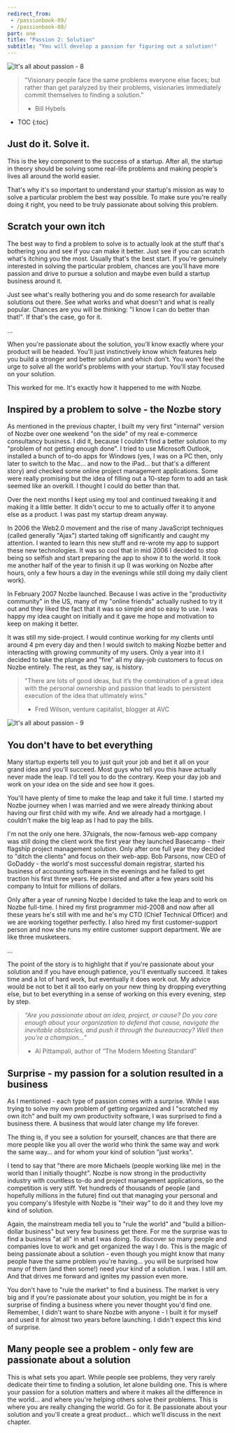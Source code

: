 ```yaml
---
redirect_from:
 - /passionbook-09/
 - /passionbook-08/
part: one
title: "Passion 2: Solution"
subtitle: "You will develop a passion for figuring out a solution!"
---
```


![It's all about passion - 8](/passionbook-08.jpg)

>"Visionary people face the same problems everyone else faces; but rather than get paralyzed by their problems, visionaries immediately commit themselves to finding a solution."
>- Bill Hybels

* TOC
{:toc}

## Just do it. Solve it.

This is the key component to the success of a startup. After all, the startup in theory should be solving some real-life problems and making people's lives all around the world easier.

That's why it's so important to understand your startup's mission as way to solve a particular problem the best way possible. To make sure you're really doing it right, you need to be truly passionate about solving this problem.

## Scratch your own itch

The best way to find a problem to solve is to actually look at the stuff that's bothering you and see if you can make it better. Just see if you can scratch what's itching you the most. Usually that's the best start. If you're genuinely interested in solving the particular problem, chances are you'll have more passion and drive to pursue a solution and maybe even build a startup business around it.

Just see what's really bothering you and do some research for available solutions out there. See what works and what doesn't and what is really popular. Chances are you will be thinking: "I know I can do better than that!". If that's the case, go for it.

...

When you're passionate about the solution, you'll know exactly where your product will be headed. You'll just instinctively know which features help you build a stronger and better solution and which don't. You won't feel the urge to solve all the world's problems with your startup. You'll stay focused on your solution.

This worked for me. It's exactly how it happened to me with Nozbe.

## Inspired by a problem to solve - the Nozbe story

As mentioned in the previous chapter, I built my very first "internal" version of Nozbe over one weekend "on the side" of my real e-commerce consultancy business. I did it, because I couldn't find a better solution to my "problem of not getting enough done". I tried to use Microsoft Outlook, installed a bunch of to-do apps for Windows (yes, I was on a PC then, only later to switch to the Mac... and now to the iPad... but that's a different story) and checked some online project management applications. Some were really promising but the idea of filling out a 10-step form to add an task seemed like an overkill. I thought I could do better than that.

Over the next months I kept using my tool and continued tweaking it and making it a little better. It didn't occur to me to actually offer it to anyone else as a product. I was past my startup dream anyway.

In 2006 the Web2.0 movement and the rise of many JavaScript techniques (called generally "Ajax") started taking off significantly and caught my attention. I wanted to learn this new stuff and re-wrote my app to support these new technologies. It was so cool that in mid 2006 I decided to stop being so selfish and start preparing the app to show it to the world. It took me another half of the year to finish it up (I was working on Nozbe after hours, only a few hours a day in the evenings while still doing my daily client work).

In February 2007 Nozbe launched. Because I was active in the "productivity community" in the US, many of my "online friends" actually rushed to try it out and they liked the fact that it was so simple and so easy to use. I was happy my idea caught on initially and it gave me hope and motivation to keep on making it better.

It was still my side-project. I would continue working for my clients until around 4 pm every day and then I would switch to making Nozbe better and interacting with growing community of my users. Only a year into it I decided to take the plunge and "fire" all my day-job customers to focus on Nozbe entirely. The rest, as they say, is history.

>"There are lots of good ideas, but it’s the combination of a great idea with the personal ownership and passion that leads to persistent execution of the idea that ultimately wins."
>- Fred Wilson, venture capitalist, blogger at AVC

![It's all about passion - 9](/passionbook-09.jpg)

## You don't have to bet everything

Many startup experts tell you to just quit your job and bet it all on your grand idea and you'll succeed. Most guys who tell you this have actually never made the leap. I'd tell you to do the contrary. Keep your day job and work on your idea on the side and see how it goes.

You'll have plenty of time to make the leap and take it full time. I started my Nozbe journey when I was married and we were already thinking about having our first child with my wife. And we already had a mortgage. I couldn't make the big leap as I had to pay the bills.

I'm not the only one here. 37signals, the now-famous web-app company was still doing the client work the first year they launched Basecamp - their flagship project management solution. Only after one full year they decided to "ditch the clients" and focus on their web-app. Bob Parsons, now CEO of GoDaddy - the world's most successful domain registrar, started his business of accounting software in the evenings and he failed to get traction his first three years. He persisted and after a few years sold his company to Intuit for millions of dollars.

Only after a year of running Nozbe I decided to take the leap and to work on Nozbe full-time. I hired my first programmer mid-2008 and now after all these years he's still with me and he's my CTO (Chief Technical Officer) and we are working together perfectly. I also hired my first customer-support person and now she runs my entire customer support department. We are like three musketeers.

...

The point of the story is to highlight that if you're passionate about your solution and if you have enough patience, you'll eventually succeed. It takes time and a lot of hard work, but eventually it does work out. My advice would be not to bet it all too early on your new thing by dropping everything else, but to bet everything in a sense of working on this every evening, step by step.

>*“Are you passionate about an idea, project, or cause? Do you care enough about your organization to
defend that cause, navigate the inevitable obstacles, and push it through the bureaucracy? Well then
you’re a champion…”*
>- Al Pittampali, author of “The Modern Meeting Standard”

## Surprise - my passion for a solution resulted in a business

As I mentioned - each type of passion comes with a surprise. While I was trying to solve my own problem of getting organized and I "scratched my own itch" and built my own productivity software, I was surprised to find a business there. A business that would later change my life forever.

The thing is, if you see a solution for yourself, chances are that there are more people like you all over the world who think the same way and work the same way... and for whom your kind of solution "just works".

I tend to say that "there are more Michaels (people working like me) in the world than I initially thought". Nozbe is now strong in the productivity industry with countless to-do and project management applications, so the competition is very stiff. Yet hundreds of thousands of people (and hopefully millions in the future) find out that managing your personal and you company's lifestyle with Nozbe is "their way" to do it and they love my kind of solution.

Again, the mainstream media tell you to "rule the world" and "build a billion-dollar business" but very few business get there. For me the surprise was to find a business "at all" in what I was doing. To discover so many people and companies love to work and get organized the way I do. This is the magic of being passionate about a solution - even though you might know that many people have the same problem you're having... you will be surprised how many of them (and then some!) need your kind of a solution. I was. I still am. And that drives me forward and ignites my passion even more.

You don't have to "rule the market" to find a business. The market is very big and if you're passionate about your solution, you might be in for a surprise of finding a business where you never thought you'd find one. Remember, I didn't want to share Nozbe with anyone - I built it for myself and used it for almost two years before launching. I didn't expect this kind of surprise.

## Many people see a problem - only few are passionate about a solution

This is what sets you apart. While people see problems, they very rarely dedicate their time to finding a solution, let alone building one. This is where your passion for a solution matters and where it makes all the difference in the world... and where you're helping others solve their problems. This is where you are really changing the world. Go for it. Be passionate about your solution and you'll create a great product... which we'll discuss in the next chapter.

[Nozbe]: http://Nozbe.com/
[a]: http://mnoz.be/0k
[b]: /passion/
[c]: /its-all-about-passion
[s]: /passion/
[pm]: http://productivemag.com/
[pmpl]: http://productivemag.pl/
[pmjp]: http://productivemag.jp/
[pmes]: http://productivemag.es/
[ps]: /show/
[10]: https://help.nozbe.com/bonus/introduction/